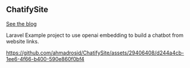 ## ChatifySite

[See the blog](https://ahmadrosid.com/blog/laravel-openai-embedding)

Laravel Example project to use openai embedding to build a chatbot from website links.

https://github.com/ahmadrosid/ChatifySite/assets/29406408/d244a4cb-1ee6-4f66-b400-590e860f0bf4
